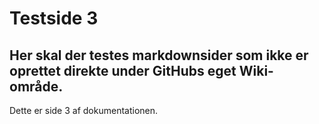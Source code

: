 # Testside 3

## Her skal der testes markdownsider som ikke er oprettet direkte under GitHubs eget Wiki-område.

Dette er side 3 af dokumentationen.

